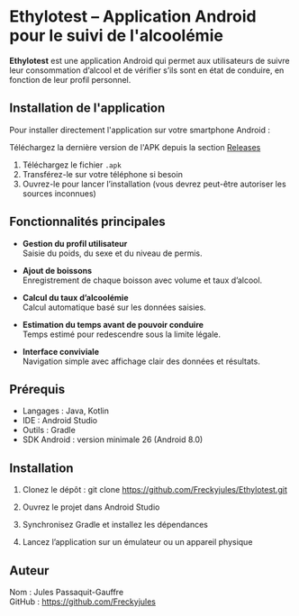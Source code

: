 # Ethylotest – Application Android pour le suivi de l'alcoolémie

**Ethylotest** est une application Android qui permet aux utilisateurs de suivre leur consommation d’alcool et de vérifier s’ils sont en état de conduire, en fonction de leur profil personnel.

## Installation de l'application

Pour installer directement l'application sur votre smartphone Android :

Téléchargez la dernière version de l'APK depuis la section [Releases](https://github.com/Freckyjules/Ethylotest/releases)

1. Téléchargez le fichier `.apk`
2. Transférez-le sur votre téléphone si besoin
3. Ouvrez-le pour lancer l’installation (vous devrez peut-être autoriser les sources inconnues)

## Fonctionnalités principales

- **Gestion du profil utilisateur**  
  Saisie du poids, du sexe et du niveau de permis.

- **Ajout de boissons**  
  Enregistrement de chaque boisson avec volume et taux d’alcool.

- **Calcul du taux d’alcoolémie**  
  Calcul automatique basé sur les données saisies.

- **Estimation du temps avant de pouvoir conduire**  
  Temps estimé pour redescendre sous la limite légale.

- **Interface conviviale**  
  Navigation simple avec affichage clair des données et résultats.

## Prérequis

- Langages : Java, Kotlin  
- IDE : Android Studio  
- Outils : Gradle  
- SDK Android : version minimale 26 (Android 8.0)

## Installation

1. Clonez le dépôt :
   git clone https://github.com/Freckyjules/Ethylotest.git

2. Ouvrez le projet dans Android Studio

3. Synchronisez Gradle et installez les dépendances

4. Lancez l’application sur un émulateur ou un appareil physique

## Auteur

Nom : Jules Passaquit-Gauffre  
GitHub : https://github.com/Freckyjules
